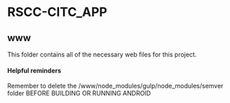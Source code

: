 # RSCC-CITC_APP

## www
This folder contains all of the necessary web files for this project.

#### Helpful reminders
Remember to delete the /www/node_modules/gulp/node_modules/semver folder BEFORE BUILDING OR RUNNING ANDROID